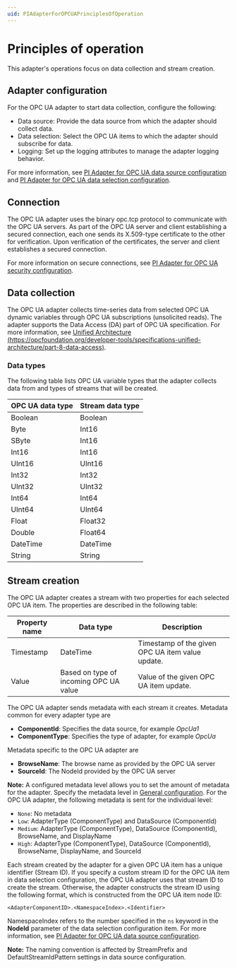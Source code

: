 ```yaml
---
uid: PIAdapterForOPCUAPrinciplesOfOperation
---
```


# Principles of operation

This adapter's operations focus on data collection and stream creation.

## Adapter configuration

For the OPC UA adapter to start data collection, configure the following:

- Data source: Provide the data source from which the adapter should collect data.
- Data selection: Select the OPC UA items to which the adapter should subscribe for data.
- Logging: Set up the logging attributes to manage the adapter logging behavior.

For more information, see [PI Adapter for OPC UA data source configuration](xref:PIAdapterForOPCUADataSourceConfiguration) and [PI Adapter for OPC UA data selection configuration](xref:PIAdapterForOPCUADataSelectionConfiguration).

## Connection

The OPC UA adapter uses the binary opc.tcp protocol to communicate with the OPC UA servers. As part of the OPC UA server and client establishing a secured connection, each one sends its X.509-type certificate to the other for verification. Upon verification of the certificates, the server and client establishes a secured connection.

For more information on secure connections, see [PI Adapter for OPC UA security configuration](xref:PIAdapterForOPCUASecurityConfiguration).

## Data collection

The OPC UA adapter collects time-series data from selected OPC UA dynamic variables through OPC UA subscriptions (unsolicited reads). The adapter supports the Data Access (DA) part of OPC UA specification. For more information, see [Unified Architecture (https://opcfoundation.org/developer-tools/specifications-unified-architecture/part-8-data-access)](https://opcfoundation.org/developer-tools/specifications-unified-architecture/part-8-data-access).

### Data types

The following table lists OPC UA variable types that the adapter collects data from and types of streams that will be created.

| OPC UA data type | Stream data type |
|------------------|------------------|
| Boolean          | Boolean          |
| Byte             | Int16            |
| SByte            | Int16            |
| Int16            | Int16            |
| UInt16           | UInt16           |
| Int32            | Int32            |
| UInt32           | UInt32           |
| Int64            | Int64            |
| UInt64           | UInt64           |
| Float            | Float32          |
| Double           | Float64          |
| DateTime         | DateTime         |
| String           | String           |

## Stream creation

The OPC UA adapter creates a stream with two properties for each selected OPC UA item. The properties are described in the following table:

| Property name | Data type | Description |
|---------------|-----------|-------------|
| Timestamp     | DateTime  | Timestamp of the given OPC UA item value update. |
| Value         | Based on type of incoming OPC UA value | Value of the given OPC UA item update. |

The OPC UA adapter sends metadata with each stream it creates. Metadata common for every adapter type are

- **ComponentId**: Specifies the data source, for example _OpcUa1_
- **ComponentType**: Specifies the type of adapter, for example _OpcUa_

Metadata specific to the OPC UA adapter are

- **BrowseName**: The browse name as provided by the OPC UA server
- **SourceId**: The NodeId provided by the OPC UA server

**Note:** A configured metadata level allows you to set the amount of metadata for the adapter. Specify the metadata level in [General configuration](xref:GeneralConfiguration). For the OPC UA adapter, the following metadata is sent for the individual level:

- `None`: No metadata
- `Low`: AdapterType (ComponentType) and DataSource (ComponentId)
- `Medium`: AdapterType (ComponentType), DataSource (ComponentId), BrowseName, and DisplayName
- `High`: AdapterType (ComponentType), DataSource (ComponentId), BrowseName, DisplayName, and SourceId

Each stream created by  the adapter for a given OPC UA item has a unique identifier (Stream ID). If you specify a custom stream ID for the OPC UA item in data selection configuration, the OPC UA adapter uses that stream ID to create the stream. Otherwise, the adapter constructs the stream ID using the following format, which is constructed from the OPC UA item node ID:

```code
<AdapterComponentID>.<NamespaceIndex>.<Identifier>
```
NamespaceIndex refers to the number specified in the `ns` keyword in the **NodeId** parameter of the data selection configuration item. For more information, see [PI Adapter for OPC UA data source configuration](xref:PIAdapterForOPCUADataSourceConfiguration#opc-ua-data-source-parameters).

**Note:** The naming convention is affected by StreamPrefix and DefaultStreamIdPattern settings in data source configuration.
